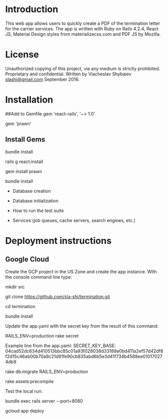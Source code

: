 # Introduction
This web app allows users to quickly create a PDF of the termination letter for the carrier services.
The app is written with Ruby on Rails 4.2.4, React JS, Material Design styles from materializecss.com 
and PDF JS by Mozilla.

# License
Unauthorized copying of this project, via any medium is strictly prohibited.
Proprietary and confidential. 
Written by Viacheslav Shybaiev <slashi@gmail.com> September 2016.

# Installation
##Add to Gemfile
gem 'react-rails', '~> 1.0'

gem 'prawn'

## Install Gems 
bundle install

rails g react:install

gem install prawn

bundle install


* Database creation

* Database initialization

* How to run the test suite

* Services (job queues, cache servers, search engines, etc.)

# Deployment instructions
## Google Cloud
Create the GCP project in the US Zone and create the app instance. 
With the console command line type:

mkdir src

git clone https://github.com/sla-shi/termination.git

cd termination

bundle install

Update the app.yaml with the secret key from the result of this command:

RAILS_ENV=production rake secret

Example line from the app.yaml:
  SECRET_KEY_BASE: 04cad52dc634d410513bbc85c01a93f028038d33189a0bd411a2ef57d42df8f2d15c46ab00b70a9c21d91fe90cb835abd6b5e3d41f734b4588ee010170274db9

rake db:migrate RAILS_ENV=production

rake assets:precompile

Test the local run:

bundle exec rails server --port=8080

gcloud app deploy
